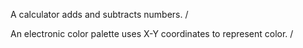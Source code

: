 A calculator adds and subtracts numbers. /

An electronic color palette uses X-Y coordinates to represent color. /
